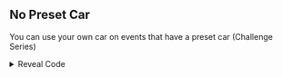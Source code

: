 ## No Preset Car

You can use your own car on events that have a preset car (Challenge Series)

<details>
<summary>Reveal Code</summary>

```powerpc
0433E874 38600000
```
</details>